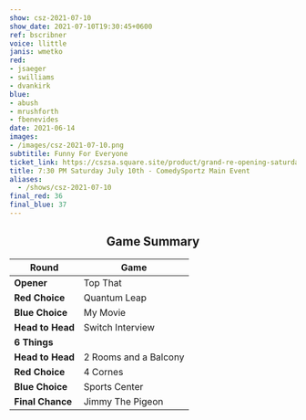 ```yaml
---
show: csz-2021-07-10
show_date: 2021-07-10T19:30:45+0600
ref: bscribner
voice: llittle
janis: wmetko
red:
- jsaeger
- swilliams
- dvankirk
blue:
- abush
- mrushforth
- fbenevides
date: 2021-06-14
images:
- /images/csz-2021-07-10.png
subtitile: Funny For Everyone
ticket_link: https://cszsa.square.site/product/grand-re-opening-saturday-july-3rd-copy/201?cs=true
title: 7:30 PM Saturday July 10th - ComedySportz Main Event
aliases:
  - /shows/csz-2021-07-10
final_red: 36
final_blue: 37
---
```


<center>

## Game Summary

| **Round** | **Game** |
|--------------|------|
| **Opener**       |Top That|
| **Red Choice**   |Quantum Leap|
| **Blue Choice**  |My Movie|
| **Head to Head** |Switch Interview|
| **6 Things**   ||
| **Head to Head** |2 Rooms and a Balcony|
| **Red Choice**   |4 Cornes|
| **Blue Choice**  |Sports Center|
| **Final Chance** |Jimmy The Pigeon|

</center>
